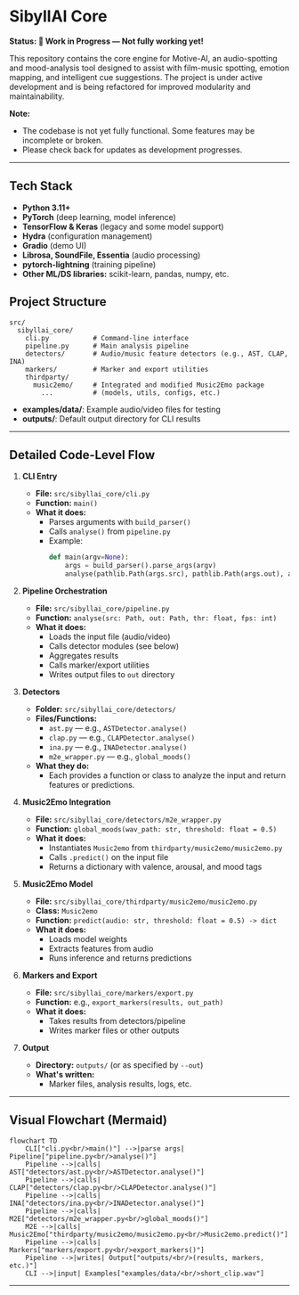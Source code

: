 # SibyllAI Core

**Status: 🚧 Work in Progress — Not fully working yet!**

This repository contains the core engine for Motive-AI, an audio-spotting and mood-analysis tool designed to assist with film-music spotting, emotion mapping, and intelligent cue suggestions. The project is under active development and is being refactored for improved modularity and maintainability. 

**Note:**
- The codebase is not yet fully functional. Some features may be incomplete or broken.
- Please check back for updates as development progresses.

---

## Tech Stack
- **Python 3.11+**
- **PyTorch** (deep learning, model inference)
- **TensorFlow & Keras** (legacy and some model support)
- **Hydra** (configuration management)
- **Gradio** (demo UI)
- **Librosa, SoundFile, Essentia** (audio processing)
- **pytorch-lightning** (training pipeline)
- **Other ML/DS libraries:** scikit-learn, pandas, numpy, etc.

## Project Structure
```
src/
  sibyllai_core/
    cli.py           # Command-line interface
    pipeline.py      # Main analysis pipeline
    detectors/       # Audio/music feature detectors (e.g., AST, CLAP, INA)
    markers/         # Marker and export utilities
    thirdparty/
      music2emo/     # Integrated and modified Music2Emo package
        ...          # (models, utils, configs, etc.)
```
- **examples/data/**: Example audio/video files for testing
- **outputs/**: Default output directory for CLI results

---

## Detailed Code-Level Flow

1. **CLI Entry**
   - **File:** `src/sibyllai_core/cli.py`
   - **Function:** `main()`
   - **What it does:**
     - Parses arguments with `build_parser()`
     - Calls `analyse()` from `pipeline.py`
     - Example:
       ```python
       def main(argv=None):
           args = build_parser().parse_args(argv)
           analyse(pathlib.Path(args.src), pathlib.Path(args.out), args.thr, args.fps)
       ```

2. **Pipeline Orchestration**
   - **File:** `src/sibyllai_core/pipeline.py`
   - **Function:** `analyse(src: Path, out: Path, thr: float, fps: int)`
   - **What it does:**
     - Loads the input file (audio/video)
     - Calls detector modules (see below)
     - Aggregates results
     - Calls marker/export utilities
     - Writes output files to `out` directory

3. **Detectors**
   - **Folder:** `src/sibyllai_core/detectors/`
   - **Files/Functions:**
     - `ast.py` — e.g., `ASTDetector.analyse()`
     - `clap.py` — e.g., `CLAPDetector.analyse()`
     - `ina.py` — e.g., `INADetector.analyse()`
     - `m2e_wrapper.py` — e.g., `global_moods()`
   - **What they do:**
     - Each provides a function or class to analyze the input and return features or predictions.

4. **Music2Emo Integration**
   - **File:** `src/sibyllai_core/detectors/m2e_wrapper.py`
   - **Function:** `global_moods(wav_path: str, threshold: float = 0.5)`
   - **What it does:**
     - Instantiates `Music2emo` from `thirdparty/music2emo/music2emo.py`
     - Calls `.predict()` on the input file
     - Returns a dictionary with valence, arousal, and mood tags

5. **Music2Emo Model**
   - **File:** `src/sibyllai_core/thirdparty/music2emo/music2emo.py`
   - **Class:** `Music2emo`
   - **Function:** `predict(audio: str, threshold: float = 0.5) -> dict`
   - **What it does:**
     - Loads model weights
     - Extracts features from audio
     - Runs inference and returns predictions

6. **Markers and Export**
   - **File:** `src/sibyllai_core/markers/export.py`
   - **Function:** e.g., `export_markers(results, out_path)`
   - **What it does:**
     - Takes results from detectors/pipeline
     - Writes marker files or other outputs

7. **Output**
   - **Directory:** `outputs/` (or as specified by `--out`)
   - **What's written:**
     - Marker files, analysis results, logs, etc.

---

## Visual Flowchart (Mermaid)

```mermaid
flowchart TD
    CLI["cli.py<br/>main()"] -->|parse args| Pipeline["pipeline.py<br/>analyse()"]
    Pipeline -->|calls| AST["detectors/ast.py<br/>ASTDetector.analyse()"]
    Pipeline -->|calls| CLAP["detectors/clap.py<br/>CLAPDetector.analyse()"]
    Pipeline -->|calls| INA["detectors/ina.py<br/>INADetector.analyse()"]
    Pipeline -->|calls| M2E["detectors/m2e_wrapper.py<br/>global_moods()"]
    M2E -->|calls| Music2Emo["thirdparty/music2emo/music2emo.py<br/>Music2emo.predict()"]
    Pipeline -->|calls| Markers["markers/export.py<br/>export_markers()"]
    Pipeline -->|writes| Output["outputs/<br/>(results, markers, etc.)"]
    CLI -->|input| Examples["examples/data/<br/>short_clip.wav"]
```

---
